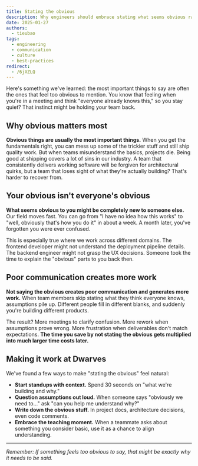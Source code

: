 ```yaml
---
title: Stating the obvious
description: Why engineers should embrace stating what seems obvious rather than avoiding it. Learn how obvious statements strengthen projects, align teams, and prevent critical oversights in software development.
date: 2025-01-27
authors:
  - tieubao
tags:
  - engineering
  - communication
  - culture
  - best-practices
redirect:
  - /6jXZLQ
---
```


Here's something we've learned: the most important things to say are often the ones that feel too obvious to mention. You know that feeling when you're in a meeting and think "everyone already knows this," so you stay quiet? That instinct might be holding your team back.

## Why obvious matters most

**Obvious things are usually the most important things.** When you get the fundamentals right, you can mess up some of the trickier stuff and still ship quality work. But when teams misunderstand the basics, projects die. Being good at shipping covers a lot of sins in our industry. A team that consistently delivers working software will be forgiven for architectural quirks, but a team that loses sight of what they're actually building? That's harder to recover from.

## Your obvious isn't everyone's obvious

**What seems obvious to you might be completely new to someone else.** Our field moves fast. You can go from "I have no idea how this works" to "well, obviously that's how you do it" in about a week. A month later, you've forgotten you were ever confused.

This is especially true where we work across different domains. The frontend developer might not understand the deployment pipeline details. The backend engineer might not grasp the UX decisions. Someone took the time to explain the "obvious" parts to you back then.

## Poor communication creates more work

**Not saying the obvious creates poor communication and generates more work.** When team members skip stating what they think everyone knows, assumptions pile up. Different people fill in different blanks, and suddenly you're building different products.

The result? More meetings to clarify confusion. More rework when assumptions prove wrong. More frustration when deliverables don't match expectations. **The time you save by not stating the obvious gets multiplied into much larger time costs later.**

## Making it work at Dwarves

We've found a few ways to make "stating the obvious" feel natural:

- **Start standups with context.** Spend 30 seconds on "what we're building and why."
- **Question assumptions out loud.** When someone says "obviously we need to..." ask "can you help me understand why?"
- **Write down the obvious stuff.** In project docs, architecture decisions, even code comments.
- **Embrace the teaching moment.** When a teammate asks about something you consider basic, use it as a chance to align understanding.

---

*Remember: If something feels too obvious to say, that might be exactly why it needs to be said.*
